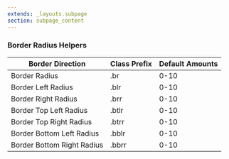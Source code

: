 ```yaml
---
extends: _layouts.subpage
section: subpage_content
---
```

<h3 class="tcg50 ft7 fw3 mb2 md-mb3">Border Radius Helpers</h3>

<table class="w100 ft4 mb6 lh2">
    <thead>
        <tr class="brdr1--bottom bcg10">
            <th class="tcg50 pv1">Border Direction</th>
            <th class="tcg50 pv1">Class Prefix</th>
            <th class="tcg50 pv1">Default Amounts</th>
        </tr>
    </thead>
    <tbody>
        <tr class="brdr1--bottom bcg10">
            <td class="tcg50 fw3 pv1">Border Radius</td>
            <td class="tcg50 fw3 pv1">.br</td>
            <td class="tcg50 fw3 pv1">0-10</td>
        </tr>
        <tr class="brdr1--bottom bcg10">
            <td class="tcg50 fw3 pv1">Border Left Radius</td>
            <td class="tcg50 fw3 pv1">.blr</td>
            <td class="tcg50 fw3 pv1">0-10</td>
        </tr>
        <tr class="brdr1--bottom bcg10">
            <td class="tcg50 fw3 pv1">Border Right Radius</td>
            <td class="tcg50 fw3 pv1">.brr</td>
            <td class="tcg50 fw3 pv1">0-10</td>
        </tr>
        <tr class="brdr1--bottom bcg10">
            <td class="tcg50 fw3 pv1">Border Top Left Radius</td>
            <td class="tcg50 fw3 pv1">.btlr</td>
            <td class="tcg50 fw3 pv1">0-10</td>
        </tr>
        <tr class="brdr1--bottom bcg10">
            <td class="tcg50 fw3 pv1">Border Top Right Radius</td>
            <td class="tcg50 fw3 pv1">.btrr</td>
            <td class="tcg50 fw3 pv1">0-10</td>
        </tr>
        <tr class="brdr1--bottom bcg10">
            <td class="tcg50 fw3 pv1">Border Bottom Left Radius</td>
            <td class="tcg50 fw3 pv1">.bblr</td>
            <td class="tcg50 fw3 pv1">0-10</td>
        </tr>
        <tr class="brdr1--bottom bcg10">
            <td class="tcg50 fw3 pv1">Border Bottom Right Radius</td>
            <td class="tcg50 fw3 pv1">.bbrr</td>
            <td class="tcg50 fw3 pv1">0-10</td>
        </tr>
    </tbody>
</table>
